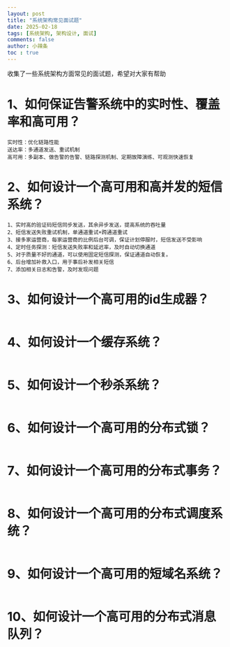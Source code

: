 ```yaml
---
layout: post
title: "系统架构常见面试题"
date: 2025-02-18
tags: [系统架构, 架构设计, 面试]
comments: false
author: 小辣条
toc : true
---
```

收集了一些系统架构方面常见的面试题，希望对大家有帮助
<!-- more -->

# 1、如何保证告警系统中的实时性、覆盖率和高可用？
```
实时性：优化链路性能
送达率：多通道发送、重试机制
高可用：多副本、做告警的告警、链路探测机制、定期故障演练、可观测快速恢复
```
# 2、如何设计一个高可用和高并发的短信系统？
```
1、实时高的验证码短信同步发送，其余异步发送，提高系统的吞吐量
2、短信发送失败重试机制，单通道重试+跨通道重试
3、接多家运营商，每家运营商的比例后台可调，保证计划停服时，短信发送不受影响
4、定时任务探测：短信发送失败率和延迟率，及时自动切换通道
5、对于质量不好的通道，可以使用固定短信探测，保证通道自动恢复。
6、后台增加补救入口，用于事后补发相关短信
7、添加相关日志和告警，及时发现问题
```
# 3、如何设计一个高可用的id生成器？
```
```
# 4、如何设计一个缓存系统？
```
```
# 5、如何设计一个秒杀系统？
```
```
# 6、如何设计一个高可用的分布式锁？
```
```
# 7、如何设计一个高可用的分布式事务？
```
```
# 8、如何设计一个高可用的分布式调度系统？
```
```
# 9、如何设计一个高可用的短域名系统？
```
```
# 10、如何设计一个高可用的分布式消息队列？
```
```
